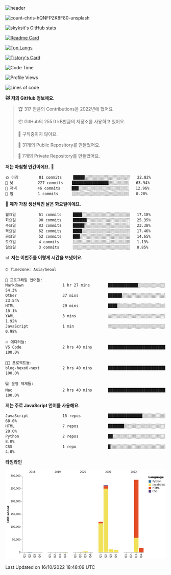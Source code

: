 <!-- Header -->
![header](https://capsule-render.vercel.app/api?type=waving&color=auto&text=Hi%20there👋&textBg=true&animation=twinkling&fontSize=40)

<!-- title image -->
![count-chris-hQNFPZK8F80-unsplash](https://user-images.githubusercontent.com/20593462/186829883-69329c21-f07c-49b2-a545-bfd851b7c943.jpg)

<!-- github stats -->
![skyksit's GitHub stats](https://github-readme-stats.vercel.app/api?username=skyksit&show_icons=true&theme=radical)

[![Readme Card](https://github-readme-stats.vercel.app/api/pin/?username=skyksit&repo=react-native-todo-app-tdd&theme=radical)](https://github.com/skyksit/react-native-todo-app-tdd)

[![Top Langs](https://github-readme-stats.vercel.app/api/top-langs/?username=skyksit&layout=compact&theme=radical)](https://github.com/skyksit/)

[![Tistory's Card](https://github-readme-tistory-card.vercel.app/api/badge?name=skyksit&theme=kakao)](https://github.com/skyksit/)

<!--START_SECTION:waka-->
![Code Time](http://img.shields.io/badge/Code%20Time-56%20hrs%2021%20mins-blue)

![Profile Views](http://img.shields.io/badge/Profile%20Views-1-blue)

![Lines of code](https://img.shields.io/badge/%EC%A0%80%EB%8A%94%20%EC%97%AC%ED%83%9C%EA%B9%8C%EC%A7%80%20-713%20Thousand%20%EC%A4%84%EC%9D%98%20%EC%BD%94%EB%93%9C%EB%A5%BC%20%EC%9E%91%EC%84%B1%ED%96%88%EC%96%B4%EC%9A%94.-blue)

**🐱 저의 GitHub 정보에요.** 

> 🏆 317 만큼의 Contributions을 2022년에 했어요
 > 
> 📦 GitHub의 255.0 kB만큼의 저장소를 사용하고 있어요. 
 > 
> 🚫 구직중이지 않아요.
 > 
> 📜 31개의 Public Repository를 만들었어요. 
 > 
> 🔑 7개의 Private Repository를 만들었어요.  
 > 
**저는 아침형 인간이에요. 🐤** 

```text
🌞 아침         81 commits     █████░░░░░░░░░░░░░░░░░░░░   22.82% 
🌆 낮　         227 commits    ████████████████░░░░░░░░░   63.94% 
🌃 저녁         46 commits     ███░░░░░░░░░░░░░░░░░░░░░░   12.96% 
🌙 밤　         1 commits      ░░░░░░░░░░░░░░░░░░░░░░░░░   0.28%

```
📅 **제가 가장 생산적인 날은 화요일이에요.** 

```text
월요일          61 commits     ████░░░░░░░░░░░░░░░░░░░░░   17.18% 
화요일          90 commits     ██████░░░░░░░░░░░░░░░░░░░   25.35% 
수요일          83 commits     █████░░░░░░░░░░░░░░░░░░░░   23.38% 
목요일          62 commits     ████░░░░░░░░░░░░░░░░░░░░░   17.46% 
금요일          52 commits     ███░░░░░░░░░░░░░░░░░░░░░░   14.65% 
토요일          4 commits      ░░░░░░░░░░░░░░░░░░░░░░░░░   1.13% 
일요일          3 commits      ░░░░░░░░░░░░░░░░░░░░░░░░░   0.85%

```


📊 **저는 이번주를 이렇게 시간을 보냈어요.** 

```text
⌚︎ Timezone: Asia/Seoul

💬 프로그래밍 언어들: 
Markdown                 1 hr 27 mins        █████████████░░░░░░░░░░░░   54.3% 
Other                    37 mins             ██████░░░░░░░░░░░░░░░░░░░   23.54% 
HTML                     29 mins             ████░░░░░░░░░░░░░░░░░░░░░   18.1% 
YAML                     3 mins              ░░░░░░░░░░░░░░░░░░░░░░░░░   1.92% 
JavaScript               1 min               ░░░░░░░░░░░░░░░░░░░░░░░░░   0.98%

🔥 에디터들: 
VS Code                  2 hrs 40 mins       █████████████████████████   100.0%

🐱‍💻 프로젝트들: 
blog-hexo6-next          2 hrs 40 mins       █████████████████████████   100.0%

💻 운영 체제들: 
Mac                      2 hrs 40 mins       █████████████████████████   100.0%

```

**저는 주로 JavaScript 언어를 사용해요.** 

```text
JavaScript               15 repos            ███████████████░░░░░░░░░░   60.0% 
HTML                     7 repos             ███████░░░░░░░░░░░░░░░░░░   28.0% 
Python                   2 repos             ██░░░░░░░░░░░░░░░░░░░░░░░   8.0% 
CSS                      1 repo              █░░░░░░░░░░░░░░░░░░░░░░░░   4.0%

```


**타임라인**

![Chart not found](https://raw.githubusercontent.com/skyksit/skyksit/main/charts/bar_graph.png) 


 Last Updated on 16/10/2022 18:48:09 UTC
<!--END_SECTION:waka-->

<!--
**skyksit/skyksit** is a ✨ _special_ ✨ repository because its `README.md` (this file) appears on your GitHub profile.

Here are some ideas to get you started:

- 🔭 I’m currently working on ...
- 🌱 I’m currently learning ...
- 👯 I’m looking to collaborate on ...
- 🤔 I’m looking for help with ...
- 💬 Ask me about ...
- 📫 How to reach me: ...
- 😄 Pronouns: ...
- ⚡ Fun fact: ...
-->
